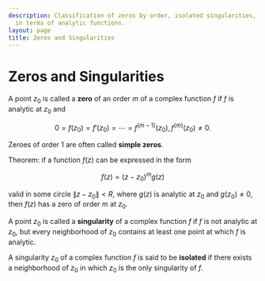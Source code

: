 ```yaml
---
description: Classification of zeros by order, isolated singularities, and their characterization
  in terms of analytic functions.
layout: page
title: Zeros and Singularities
---
```


# Zeros and Singularities

A point $z_0$ is called a **zero** of an order $m$ of a complex function $f$ if $f$ is analytic at $z_0$ and

$$ 0 = f(z_0) = f'(z_0) = \cdots = f^{(m-1)}(z_0), f^{(m)}(z_0) \neq 0. $$

Zeroes of order 1 are often called **simple zeros**.

Theorem: if a function $f(z)$ can be expressed in the form

$$ f(z) = (z - z_0)^m g(z) $$

valid in some circle $\|z - z_0\| < R$, where $g(z)$ is analytic at $z_0$ and $g(z_0) \neq 0$, then $f(z)$ has a zero of order $m$ at $z_0$.

A point $z_0$ is called a **singularity** of a complex function $f$ if $f$ is not analytic at $z_0$, but every neighborhood of $z_0$ contains at least one point at which $f$ is analytic.

A singularity $z_0$ of a complex function $f$ is said to be **isolated** if there exists a neighborhood of $z_0$ in which $z_0$ is the only singularity of $f$.